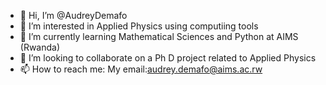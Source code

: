 - 👋 Hi, I’m @AudreyDemafo
- 👀 I’m interested in Applied Physics using computiing tools
- 🌱 I’m currently learning Mathematical Sciences and Python at AIMS (Rwanda)
- 💞️ I’m looking to collaborate on a Ph D project related to Applied Physics 
- 📫 How to reach me: My email:audrey.demafo@aims.ac.rw

<!---
AudreyDemafo/AudreyDemafo is a ✨ special ✨ repository because its `README.md` (this file) appears on your GitHub profile.
You can click the Preview link to take a look at your changes.
--->
